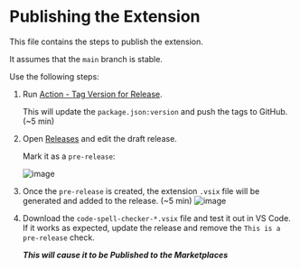 # Publishing the Extension

This file contains the steps to publish the extension.

It assumes that the `main` branch is stable.

Use the following steps:

1. Run [Action - Tag Version for Release](https://github.com/streetsidesoftware/vscode-spell-checker/actions/workflows/version-release.yml).

    This will update the `package.json:version` and push the tags to GitHub. (~5 min)

1. Open [Releases](https://github.com/streetsidesoftware/vscode-spell-checker/releases) and edit the draft release.

    Mark it as a `pre-release`:

    ![image](https://user-images.githubusercontent.com/3740137/148989954-55aed1bc-73b5-4445-873f-0cf13c757c6d.png)

1. Once the `pre-release` is created, the extension `.vsix` file will be generated and added to the release. (~5 min)
   ![image](https://user-images.githubusercontent.com/3740137/148990694-3707d1e0-dbbb-4098-bcbd-735cae5e8bc1.png)

1. Download the `code-spell-checker-*.vsix` file and test it out in VS Code. If it works as expected, update the release and remove the `This is a pre-release` check.

    **_This will cause it to be Published to the Marketplaces_**
